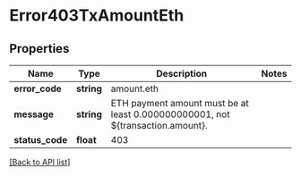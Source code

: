 # Error403TxAmountEth

## Properties

Name | Type | Description | Notes
------------ | ------------- | ------------- | -------------
**error_code** | **string** | amount.eth |
**message** | **string** | ETH payment amount must be at least 0.000000000001, not ${transaction.amount}. |
**status_code** | **float** | 403 |

[[Back to API list]](../../README.md#api-endpoints)
